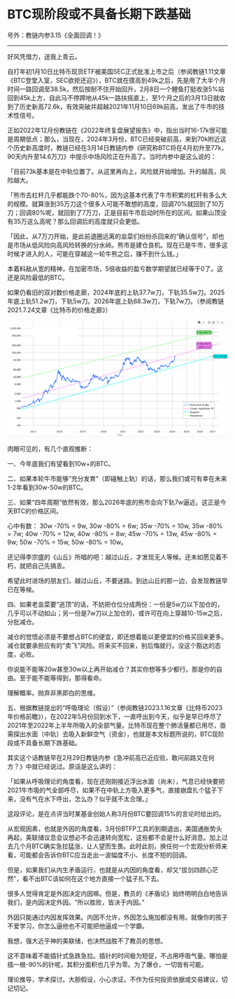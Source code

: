 # BTC现阶段或不具备长期下跌基础

号外：教链内参3.15《全面回调！》

* * *

好风凭借力，送我上青云。

自打年初1月10日比特币现货ETF被美国SEC正式批准上市之后（参阅教链1.11文章《BTC登堂入室，SEC欲拒还迎》），BTC就在摸高到49k之后，先是用了大半个月时间一路回调至38.5k，然后按耐不住开始回升，2月8日一个鲤鱼打挺收涨5%站回到45k上方，自此马不停蹄地从45k一路扶摇直上，至1个月之后的3月13日就收到了历史新高72.6k，有效突破并超越2021年11月10日69k前高，发出了牛市的技术性信号。

正如2022年12月份教链在《2022年终复盘展望报告》中，指出当时16-17k很可能是周期低点；那么，当现在，2024年3月份，BTC已经突破前高，来到70k附近这个历史新高度时，教链已经在3月14日教链内参《研究称BTC将在4月初升至77k，90天内升至14.6万刀》中提示中场风险正在升高了。当时内参中是这么说的：

「目前73k基本是在中轨位置了。从这里再向上，风险就开始增加。升的越高，风险越大。

「熊市去杠杆几乎都能跌个70-80%，因为这基本代表了牛市积累的杠杆有多么大的规模。就算涨到35万刀这个很多人可能不敢想的高度，回调70%就回到了10万刀；回调80%呢，就回到了7万刀，正是目前牛市启动时所在的区间。如果山顶没有35万这么高呢？那么回调后的高度就只会更低。

「因此，从7万刀开始，是此前退圈远离的韭菜们纷纷杀回来的“确认信号”，却也是市场从低风险向高风险转换的分水岭。熊市是建仓良机。现在已是牛市，很多这时候才进入的人，可能在穿越这一轮牛熊之后，赚不到什么钱。」

本着料敌从宽的精神，在加密市场，5倍收益的盈亏数学期望就已经等于0了。这还是风险最低的BTC。

如果仍看旧的双对数价格走廊，2024年底的上轨37.7w刀，下轨35.5w刀。2025年底上轨51.2w刀，下轨5w刀。2026年底上轨68.3w刀，下轨7w刀。（参阅教链2021.7.24文章《比特币的价格走廊》）

![](2024-03-16-A01.png)

肉眼可见的，有几个直观推断：

一、今年底我们有望看到10w+的BTC。

二、如果本轮牛市能够“充分发育”（即碰触上轨）的话，那么我们或可有幸在未来1-2年看到30w-50w的BTC。

三、如果“四年周期”依然有效，那么2026年底的熊市会向下轨7w逼近。这正是今天BTC的价格区间。

心中有数：
30w -70% = 9w, 30w -80% = 6w; 
35w -70% = 10w, 35w -80% = 7w; 
40w -70% = 12w, 40w -80% = 8w; 
45w -70% = 13w, 45w -80% = 9w; 
50w -70% = 15w, 50w -80% = 10w。

还记得李宗盛的《山丘》所唱的吧：越过山丘，才发现无人等候。还未如愿见着不朽，就把自己先搞丢。

希望此时进场的朋友们，越过山丘，不要迷路。到达山丘的那一边，会发现教链早已在等候。

四、如果老韭菜要“逃顶”的话，不妨把仓位分成两份：一份是5w刀以下加仓的，几乎可以不动如山；另一份是7w刀以上加仓的，或许可在向上穿越10-15w之后，分批减仓。

减仓的觉悟必须是不要想占BTC的便宜，即还想着能以更便宜的价格买回来更多。减仓就要承担应有的“卖飞”风险。将来买不回来，别后悔就行。没这个豁达的态度，必败。

你说能不能等20w甚至30w以上再开始减仓？其实你想等多少都行。那是你的自由。至于能不能等得到，那得看命。

理解概率。抛弃非黑即白的思维。

五、根据教链提出的“呼吸理论（假设）”（参阅教链2023.1.16文章《比特币2023年价格前瞻》），在2022年5月份回到水下，一直呼出到今天，似乎是早已呼尽了2021年至2022年上半年所吸入的全部气量。比特币现在整个肺活量都已用尽，亟需探出水面（中轨）去吸入新鲜空气（资金），也就是本文标题所说的，BTC现阶段或不具备长期下跌基础。

其实这个话教链早在2月29日教链内参《急冲前高已近应验，敢问前路又在何方？》中就已经说过。原话是这么讲的：

「如果从呼吸理论的角度看，现在还刚刚接近浮出水面（尚未），气息已经快要把2021牛市吸的气全部呼尽，如果不在中轨上方吸入更多气，直接崩盘扎个猛子下来，没有气在水下呼出，怎么办？似乎就不太合理。」

这段评论，是在点评当时某基金创始人称3月份BTC要回调15%的言论时给出的。

从宏观因素，也就是外因的角度看，3月份BTFP工具的到期退出，美国通胀势头再起，美联储议息会议想必不会迅速转向宽松，这些都不会是什么好消息。加上过去几个月BTC确实急拉猛涨，让人望而生畏。此时此刻，换任何一个宏观分析师来看，可能都会告诉你BTC应当走出一波幅度不小、长度不短的回调。

但是，如果我们从内生矛盾运行，也就是从内因的角度看，却又“拔剑四顾心茫然”，看不出BTC该如何在这个地方直接一个猛子扎下去。

很多人觉得肯定是外因决定内因嘛。但是，教员的《矛盾论》始终明明白白地告诉我们，是内因决定外因。“所以胜败，皆决于内因。”

外因只能通过内因发挥效果。内因不允许，外因怎么施加都没有用。就像你的孩子不爱学习，你怎么逼他也不可能把他逼成一个学霸。

我想，强大近乎神的美联储，也决然战胜不了教员的思想。

这不意味着不能插针式急跌急拉。插针的时间极为短促，不占用呼吸气量。哪怕是插一根-90%的针呢，其积分面积也几乎为零。为了爆仓，一切皆有可能。

理论推导，学术探讨。大胆假设，小心求证。不作为任何投资依据或交易建议，切记切记。
